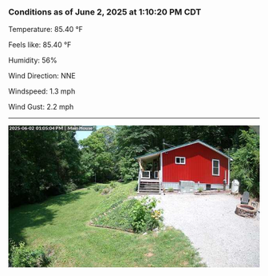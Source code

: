### Conditions as of June 2, 2025 at 1:10:20 PM CDT 

Temperature: 85.40 &deg;F

Feels like: 85.40 &deg;F

Humidity: 56%

Wind Direction: NNE

Windspeed: 1.3 mph

Wind Gust: 2.2 mph

---

<img src="./images/latest.jpeg"/>

